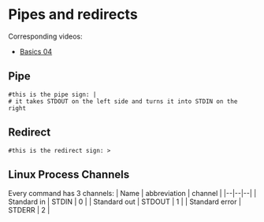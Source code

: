 # Pipes and redirects
Corresponding videos:
- [Basics 04](https://www.youtube.com/watch?v=-Z5tCri-QlI)

## Pipe

```
#this is the pipe sign: |
# it takes STDOUT on the left side and turns it into STDIN on the right
```

## Redirect

```
#this is the redirect sign: >
```

## Linux Process Channels

Every command has 3 channels:
| Name | abbreviation | channel |
|--|--|--|
| Standard in | STDIN | 0 |
| Standard out | STDOUT | 1 |
| Standard error | STDERR | 2 |